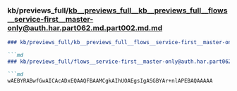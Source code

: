 ### kb/previews_full/kb__previews_full__kb__previews_full__flows__service-first__master-only@auth.har.part062.md.part002.md.md

```md
### kb/previews_full/kb__previews_full__flows__service-first__master-only@auth.har.part062.md.part002.md

```md
### kb/previews_full/flows__service-first__master-only@auth.har.part062.md (part 002)

```md
wAEBYRABwfGwAICAcADxEQAAQFBAAMCgkAIhUOAEgsIgASGBYAr+nlAPEBAQAAAAA
```

```

```

```
